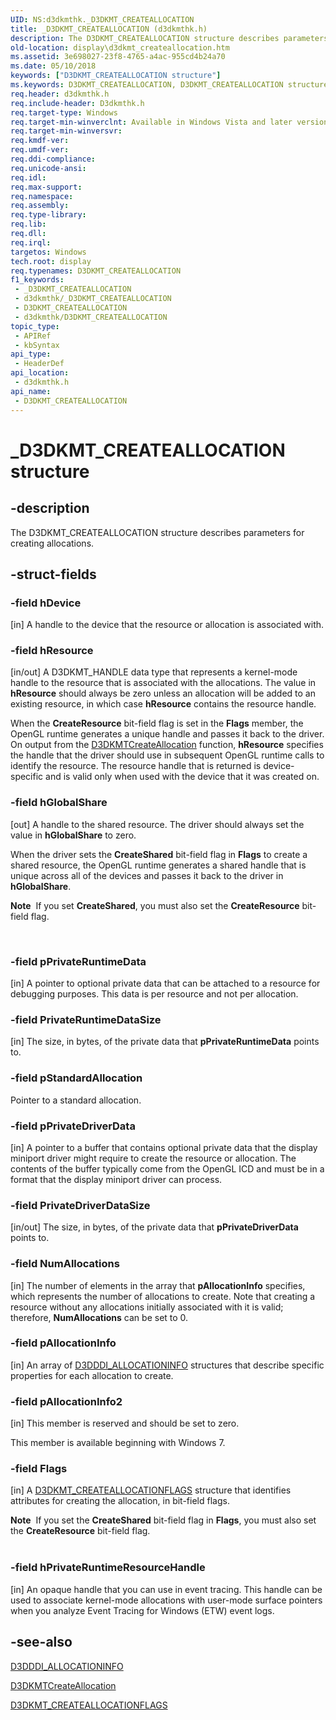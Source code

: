 ```yaml
---
UID: NS:d3dkmthk._D3DKMT_CREATEALLOCATION
title: _D3DKMT_CREATEALLOCATION (d3dkmthk.h)
description: The D3DKMT_CREATEALLOCATION structure describes parameters for creating allocations.
old-location: display\d3dkmt_createallocation.htm
ms.assetid: 3e698027-23f8-4765-a4ac-955cd4b24a70
ms.date: 05/10/2018
keywords: ["D3DKMT_CREATEALLOCATION structure"]
ms.keywords: D3DKMT_CREATEALLOCATION, D3DKMT_CREATEALLOCATION structure [Display Devices], OpenGL_Structs_983d37f8-47ad-40ea-b3da-2a211e9f0967.xml, _D3DKMT_CREATEALLOCATION, d3dkmthk/D3DKMT_CREATEALLOCATION, display.d3dkmt_createallocation
req.header: d3dkmthk.h
req.include-header: D3dkmthk.h
req.target-type: Windows
req.target-min-winverclnt: Available in Windows Vista and later versions of the Windows operating systems.
req.target-min-winversvr: 
req.kmdf-ver: 
req.umdf-ver: 
req.ddi-compliance: 
req.unicode-ansi: 
req.idl: 
req.max-support: 
req.namespace: 
req.assembly: 
req.type-library: 
req.lib: 
req.dll: 
req.irql: 
targetos: Windows
tech.root: display
req.typenames: D3DKMT_CREATEALLOCATION
f1_keywords:
 - _D3DKMT_CREATEALLOCATION
 - d3dkmthk/_D3DKMT_CREATEALLOCATION
 - D3DKMT_CREATEALLOCATION
 - d3dkmthk/D3DKMT_CREATEALLOCATION
topic_type:
 - APIRef
 - kbSyntax
api_type:
 - HeaderDef
api_location:
 - d3dkmthk.h
api_name:
 - D3DKMT_CREATEALLOCATION
---
```


# _D3DKMT_CREATEALLOCATION structure


## -description

The D3DKMT_CREATEALLOCATION structure describes parameters for creating allocations.

## -struct-fields

### -field hDevice

[in] A handle to the device that the resource or allocation is associated with.

### -field hResource

[in/out] A D3DKMT_HANDLE data type that represents a kernel-mode handle to the resource that is associated with the allocations. The value in <b>hResource</b> should always be zero unless an allocation will be added to an existing resource, in which case <b>hResource</b> contains the resource handle. 

When the <b>CreateResource</b> bit-field flag is set in the <b>Flags</b> member, the OpenGL runtime generates a unique handle and passes it back to the driver. On output from the <a href="/windows-hardware/drivers/ddi/d3dkmthk/nf-d3dkmthk-d3dkmtcreateallocation">D3DKMTCreateAllocation</a> function, <b>hResource</b> specifies the handle that the driver should use in subsequent OpenGL runtime calls to identify the resource. The resource handle that is returned is device-specific and is valid only when used with the device that it was created on.

### -field hGlobalShare

[out] A handle to the shared resource. The driver should always set the value in <b>hGlobalShare</b> to zero. 

When the driver sets the <b>CreateShared</b> bit-field flag in <b>Flags</b> to create a shared resource, the OpenGL runtime generates a shared handle that is unique across all of the devices and passes it back to the driver in <b>hGlobalShare</b>.<div class="alert"><b>Note</b>  If you set  <b>CreateShared</b>, you must also set the <b>CreateResource</b> bit-field flag.</div>
<div> </div>

### -field pPrivateRuntimeData

[in] A pointer to optional private data that can be attached to a resource for debugging purposes. This data is per resource and not per allocation.

### -field PrivateRuntimeDataSize

[in] The size, in bytes, of the private data that <b>pPrivateRuntimeData</b> points to.

### -field pStandardAllocation

 
Pointer to a standard allocation.

### -field pPrivateDriverData

[in] A pointer to a buffer that contains optional private data that the display miniport driver might require to create the resource or allocation. The contents of the buffer typically come from the OpenGL ICD and must be in a format that the display miniport driver can process.

### -field PrivateDriverDataSize

[in/out] The size, in bytes, of the private data that <b>pPrivateDriverData</b> points to.

### -field NumAllocations

[in] The number of elements in the array that <b>pAllocationInfo</b> specifies, which represents the number of allocations to create. Note that creating a resource without any allocations initially associated with it is valid; therefore, <b>NumAllocations</b> can be set to 0.

### -field pAllocationInfo

[in] An array of <a href="/windows-hardware/drivers/ddi/d3dukmdt/ns-d3dukmdt-_d3dddi_allocationinfo">D3DDDI_ALLOCATIONINFO</a> structures that describe specific properties for each allocation to create.

### -field pAllocationInfo2

[in] This member is reserved and should be set to zero.

This member is available beginning with Windows 7.

### -field Flags

[in] A <a href="/windows-hardware/drivers/ddi/d3dkmthk/ns-d3dkmthk-_d3dkmt_createallocationflags">D3DKMT_CREATEALLOCATIONFLAGS</a> structure that identifies  attributes for creating the allocation, in bit-field flags.

<div class="alert"><b>Note</b>  If  you set the <b>CreateShared</b> bit-field flag in <b>Flags</b>, you must also set the <b>CreateResource</b> bit-field flag.</div>
<div> </div>

### -field hPrivateRuntimeResourceHandle

[in] An opaque handle that you can use in event tracing. This handle can be used to associate kernel-mode allocations with user-mode surface pointers when you analyze Event Tracing for Windows (ETW) event logs.

## -see-also

<a href="/windows-hardware/drivers/ddi/d3dukmdt/ns-d3dukmdt-_d3dddi_allocationinfo">D3DDDI_ALLOCATIONINFO</a>



<a href="/windows-hardware/drivers/ddi/d3dkmthk/nf-d3dkmthk-d3dkmtcreateallocation">D3DKMTCreateAllocation</a>



<a href="/windows-hardware/drivers/ddi/d3dkmthk/ns-d3dkmthk-_d3dkmt_createallocationflags">D3DKMT_CREATEALLOCATIONFLAGS</a>